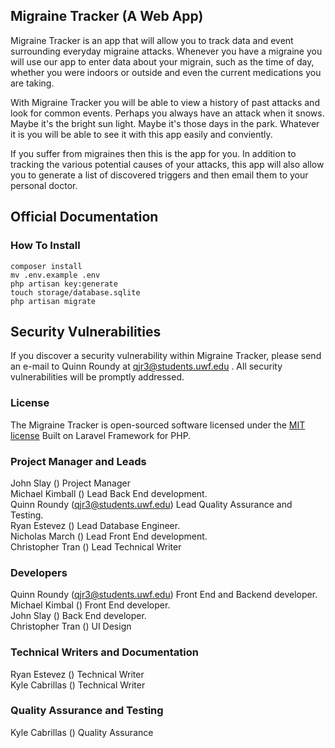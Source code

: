 ## Migraine Tracker (A Web App)

Migraine Tracker is an app that will allow you to track data and event surrounding everyday migraine attacks. Whenever you have a migraine you will use our app to enter data about your migrain, such as the time of day, whether you were indoors or outside and even the current medications you are taking.

With Migraine Tracker you will be able to view a history of past attacks and look for common events. Perhaps you always have an attack when it snows. Maybe it's the bright sun light. Maybe it's those days in the park. Whatever it is you will be able to see it with this app easily and conviently.

If you suffer from migraines then this is the app for you. In addition to tracking the various potential causes of your attacks, this app will also allow you to generate a list of discovered triggers and then email them to your personal doctor.

## Official Documentation

### How To Install
```
composer install
mv .env.example .env
php artisan key:generate
touch storage/database.sqlite
php artisan migrate
```

## Security Vulnerabilities

If you discover a security vulnerability within Migraine Tracker, please send an e-mail to Quinn Roundy at qjr3@students.uwf.edu . All security vulnerabilities will be promptly addressed.

### License

The Migraine Tracker is open-sourced software licensed under the [MIT license](http://opensource.org/licenses/MIT)
Built on Laravel Framework for PHP.

### Project Manager and Leads

John Slay () Project Manager<br>
Michael Kimball () Lead Back End development.<br>
Quinn Roundy (qjr3@students.uwf.edu) Lead Quality Assurance and Testing.<br>
Ryan Estevez () Lead Database Engineer.<br>
Nicholas March () Lead Front End development.<br>
Christopher Tran () Lead Technical Writer

### Developers

Quinn Roundy (qjr3@students.uwf.edu) Front End and Backend developer.<br>
Michael Kimbal () Front End developer.<br>
John Slay () Back End developer.<br>
Christopher Tran () UI Design

### Technical Writers and Documentation

Ryan Estevez () Technical Writer<br>
Kyle Cabrillas () Technical Writer

### Quality Assurance and Testing

Kyle Cabrillas () Quality Assurance